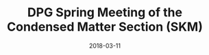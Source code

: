 ---
type: conference
authors: ['']
title: "DPG Spring Meeting of the Condensed Matter Section (SKM)"
event:
event_url: False
location: TU Berlin
address:
  city: Berlin
  country: Germany
date: 2018-03-11
date_end: 2018-03-16 
all_day: True
---
